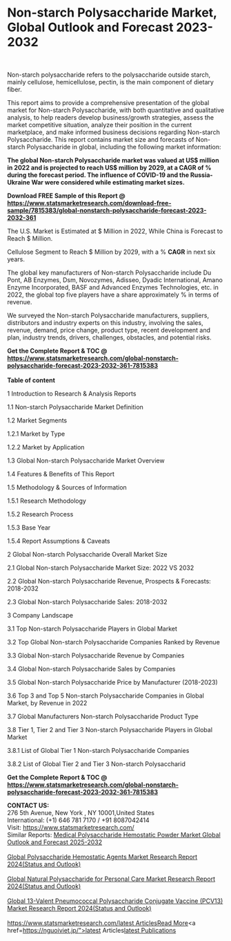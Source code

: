 <h1>Non-starch Polysaccharide Market, Global Outlook and Forecast 2023-2032</h1><br/><p>Non-starch polysaccharide refers to the polysaccharide outside starch, mainly cellulose, hemicellulose, pectin, is the main component of dietary fiber.</p><p>This report aims to provide a comprehensive presentation of the global market for Non-starch Polysaccharide, with both quantitative and qualitative analysis, to help readers develop business/growth strategies, assess the market competitive situation, analyze their position in the current marketplace, and make informed business decisions regarding Non-starch Polysaccharide. This report contains market size and forecasts of Non-starch Polysaccharide in global, including the following market information:</p><p><strong>The global Non-starch Polysaccharide market was valued at US$ million in 2022 and is projected to reach US$ million by 2029, at a <strong>CAGR</strong> of % during the forecast period. The influence of COVID-19 and the Russia-Ukraine War were considered while estimating market sizes.</strong></p><p><strong>Download FREE Sample of this Report @ <a href="https://www.statsmarketresearch.com/download-free-sample/7815383/global-nonstarch-polysaccharide-forecast-2023-2032-361">https://www.statsmarketresearch.com/download-free-sample/7815383/global-nonstarch-polysaccharide-forecast-2023-2032-361</a></strong></p><p>The U.S. Market is Estimated at $ Million in 2022, While China is Forecast to Reach $ Million.</p><p>Cellulose Segment to Reach $ Million by 2029, with a % <strong>CAGR</strong> in next six years.</p><p>The global key manufacturers of Non-starch Polysaccharide include Du Pont, AB Enzymes, Dsm, Novozymes, Adisseo, Dyadic International, Amano Enzyme Incorporated, BASF and Advanced Enzymes Technologies, etc. in 2022, the global top five players have a share approximately % in terms of revenue.</p><p>We surveyed the Non-starch Polysaccharide manufacturers, suppliers, distributors and industry experts on this industry, involving the sales, revenue, demand, price change, product type, recent development and plan, industry trends, drivers, challenges, obstacles, and potential risks.</p><div><b>Get the Complete Report & TOC @ <a href="https://www.statsmarketresearch.com/global-nonstarch-polysaccharide-forecast-2023-2032-361-7815383">https://www.statsmarketresearch.com/global-nonstarch-polysaccharide-forecast-2023-2032-361-7815383</a></b></div><br><b>Table of content</b><p>1 Introduction to Research & Analysis Reports<br />
 
  1.1 Non-starch Polysaccharide Market Definition<br />
 
  1.2 Market Segments<br />
 
  1.2.1 Market by Type<br />
 
  1.2.2 Market by Application<br />
 
  1.3 Global Non-starch Polysaccharide Market Overview<br />
 
  1.4 Features & Benefits of This Report<br />
 
  1.5 Methodology & Sources of Information<br />
 
  1.5.1 Research Methodology<br />
 
  1.5.2 Research Process<br />
 
  1.5.3 Base Year<br />
 
  1.5.4 Report Assumptions & Caveats<br />
 
 2 Global Non-starch Polysaccharide Overall Market Size<br />
 
  2.1 Global Non-starch Polysaccharide Market Size: 2022 VS 2032<br />
 
  2.2 Global Non-starch Polysaccharide Revenue, Prospects & Forecasts: 2018-2032<br />
 
  2.3 Global Non-starch Polysaccharide Sales: 2018-2032<br />
 
 3 Company Landscape<br />
 
  3.1 Top Non-starch Polysaccharide Players in Global Market<br />
 
  3.2 Top Global Non-starch Polysaccharide Companies Ranked by Revenue<br />
 
  3.3 Global Non-starch Polysaccharide Revenue by Companies<br />
 
  3.4 Global Non-starch Polysaccharide Sales by Companies<br />
 
  3.5 Global Non-starch Polysaccharide Price by Manufacturer (2018-2023)<br />
 
  3.6 Top 3 and Top 5 Non-starch Polysaccharide Companies in Global Market, by Revenue in 2022<br />
 
  3.7 Global Manufacturers Non-starch Polysaccharide Product Type<br />
 
  3.8 Tier 1, Tier 2 and Tier 3 Non-starch Polysaccharide Players in Global Market<br />
 
  3.8.1 List of Global Tier 1 Non-starch Polysaccharide Companies<br />
 
  3.8.2 List of Global Tier 2 and Tier 3 Non-starch Polysaccharid<br><div><b>Get the Complete Report & TOC @ <a href="https://www.statsmarketresearch.com/global-nonstarch-polysaccharide-forecast-2023-2032-361-7815383">https://www.statsmarketresearch.com/global-nonstarch-polysaccharide-forecast-2023-2032-361-7815383</a></b></div></p> <b>CONTACT US:</b><br>276 5th Avenue, New York , NY 10001,United States<br>International: (+1) 646 781 7170 / +91 8087042414<br>Visit: <a href="https://www.statsmarketresearch.com/">https://www.statsmarketresearch.com/</a><br>Similar Reports: <a href="https://www.statsmarketresearch.com/global-nonstarch-polysaccharide-forecast-2023-2032-361-7815383">Medical Polysaccharide Hemostatic Powder Market Global Outlook and Forecast 2025-2032 </a><br/><br/><a href="https://www.statsmarketresearch.com/global-nonstarch-polysaccharide-forecast-2023-2032-361-7815383">Global Polysaccharide Hemostatic Agents Market Research Report 2024(Status and Outlook)</a><br/><br/><a href="https://www.statsmarketresearch.com/global-nonstarch-polysaccharide-forecast-2023-2032-361-7815383">Global Natural Polysaccharide for Personal Care Market Research Report 2024(Status and Outlook)</a><br/><br/><a href="https://www.statsmarketresearch.com/global-nonstarch-polysaccharide-forecast-2023-2032-361-7815383">Global 13-Valent Pneumococcal Polysaccharide Conjugate Vaccine (PCV13) Market Research Report 2024(Status and Outlook)</a><br/><br/><a href="https://gyeongbokgung.com">https://www.statsmarketresearch.com/</a><a href="https://hallyeomaritime.com">latest Articles</a><a href="https://jingwansa.com">Read More</a><a href=https://nguoiviet.jp/">latest Articles</a><a href="https://www.intelmarketresearch.com/">latest Publications</a>